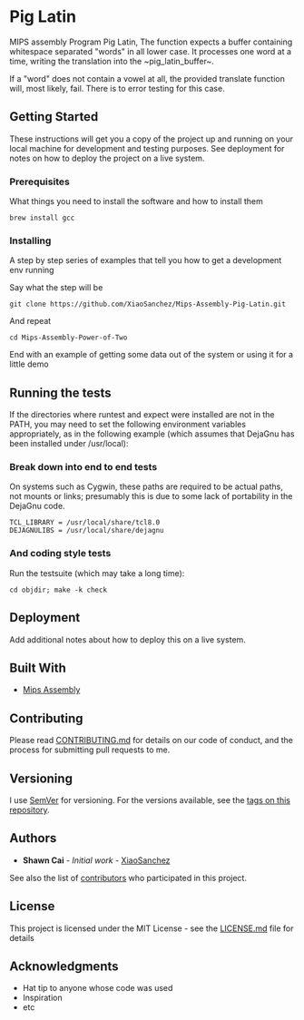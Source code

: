 
# Pig Latin

MIPS assembly Program Pig Latin, The function expects a buffer containing whitespace separated "words" in all lower case. It processes one word at a time, writing the translation into the ~pig_latin_buffer~.

If a "word" does not contain a vowel at all, the provided translate function will, most likely, fail. There is to error testing for this case.



## Getting Started

These instructions will get you a copy of the project up and running on your local machine for development and testing purposes. See deployment for notes on how to deploy the project on a live system.

### Prerequisites

What things you need to install the software and how to install them

```
brew install gcc
```

### Installing

A step by step series of examples that tell you how to get a development env running

Say what the step will be

```
git clone https://github.com/XiaoSanchez/Mips-Assembly-Pig-Latin.git
```

And repeat

```
cd Mips-Assembly-Power-of-Two
```

End with an example of getting some data out of the system or using it for a little demo

## Running the tests

If the directories where runtest and expect were installed are not in the PATH, you may need to set the following environment variables appropriately, as in the following example (which assumes that DejaGnu has been installed under /usr/local):

### Break down into end to end tests

On systems such as Cygwin, these paths are required to be actual paths, not mounts or links; presumably this is due to some lack of portability in the DejaGnu code.

```
TCL_LIBRARY = /usr/local/share/tcl8.0
DEJAGNULIBS = /usr/local/share/dejagnu
```

### And coding style tests

Run the testsuite (which may take a long time):

```
cd objdir; make -k check
```

## Deployment

Add additional notes about how to deploy this on a live system.

## Built With

* [Mips Assembly](https://www.cs.unibo.it/~solmi/teaching/arch_2002-2003/AssemblyLanguageProgDoc.pdf)

## Contributing

Please read [CONTRIBUTING.md](https://gist.github.com/PurpleBooth/b24679402957c63ec426) for details on our code of conduct, and the process for submitting pull requests to me.

## Versioning

I use [SemVer](http://semver.org/) for versioning. For the versions available, see the [tags on this repository](https://github.com/your/project/tags). 

## Authors

* **Shawn Cai** - *Initial work* - [XiaoSanchez](https://github.com/XiaoSanchez)

See also the list of [contributors](https://github.com/your/project/contributors) who participated in this project.

## License

This project is licensed under the MIT License - see the [LICENSE.md](LICENSE.md) file for details

## Acknowledgments

* Hat tip to anyone whose code was used
* Inspiration
* etc
